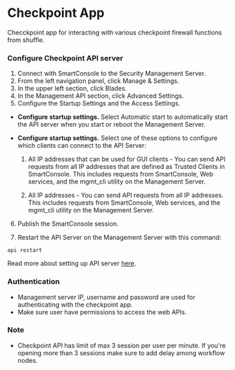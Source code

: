 # Checkpoint App
Checckpoint app for interacting with various checkpoint firewall functions from shuffle.
### Configure Checkpoint API server
1) Connect with SmartConsole to the Security Management Server.
2) From the left navigation panel, click Manage & Settings.
3) In the upper left section, click Blades.
4) In the Management API section, click Advanced Settings.
5) Configure the Startup Settings and the Access Settings.
- **Configure startup settings.**
 Select Automatic start to automatically start the API server when you start or reboot the Management Server.
- **Configure startup settings.**
Select one of these options to configure which clients can connect to the API Server:

  1) All IP addresses that can be used for GUI clients - You can send API requests from all IP addresses that are defined as Trusted Clients in SmartConsole. This includes requests from SmartConsole, Web services, and the mgmt_cli utility on the Management Server.

  2) All IP addresses - You can send API requests from all IP addresses. This includes requests from SmartConsole, Web services, and the mgmt_cli utility on the Management Server.

6) Publish the SmartConsole session.

7) Restart the API Server on the Management Server with this command:
```
api restart
```
Read more about setting up API server [here](https://sc1.checkpoint.com/documents/R81/WebAdminGuides/EN/CP_R81_SecurityManagement_AdminGuide/Topics-SECMG/Managing-Security-through-API.htm).

### Authentication
- Management server IP, username and password are used for authenticating with the checkpoint app.
- Make sure user have permissions to access the web APIs.

### Note
- Checkpoint API has limit of max 3 session per user per minute. If you're opening more than 3 sessions make sure to add delay among workflow nodes.






